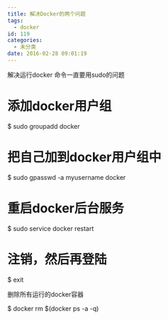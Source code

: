 ```yaml
---
title: 解决Docker的两个问题
tags:
  - docker
id: 119
categories:
  - 未分类
date: 2016-02-28 09:01:19
---
```


解决运行docker 命令一直要用sudo的问题

# 添加docker用户组
$ sudo groupadd docker
# 把自己加到docker用户组中
$ sudo gpasswd -a myusername docker
# 重启docker后台服务
$ sudo service docker restart
# 注销，然后再登陆
$ exit

删除所有运行的docker容器

$ docker rm $(docker ps -a -q)
